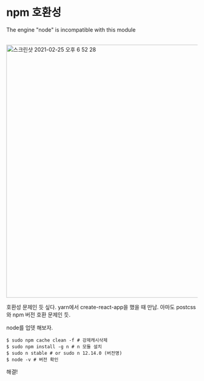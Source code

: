 # npm 호환성

The engine "node" is incompatible with this module

<br/>

<img width="665" alt="스크린샷 2021-02-25 오후 6 52 28" src="https://user-images.githubusercontent.com/59427983/109136041-0b690400-779b-11eb-8630-1b00f1c630b4.png">

호환성 문제인 듯 싶다. yarn에서 create-react-app을 했을 때 만남. 아마도 postcss와 npm 버전 호환 문제인 듯.

node를 업뎃 해보자.

```shell
$ sudo npm cache clean -f # 강제캐시삭제
$ sudo npm install -g n # n 모듈 설치
$ sudo n stable # or sudo n 12.14.0 (버전명)
$ node -v # 버전 확인
```

해결!